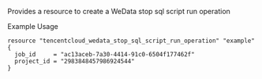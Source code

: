 Provides a resource to create a WeData stop sql script run operation

Example Usage

```hcl
resource "tencentcloud_wedata_stop_sql_script_run_operation" "example" {
  job_id     = "ac13aceb-7a30-4414-91c0-6504f177462f"
  project_id = "2983848457986924544"
}
```
